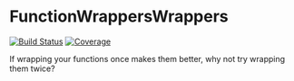 # FunctionWrappersWrappers

[![Build Status](https://github.com/chriselrod/FunctionWrappersWrappers.jl/actions/workflows/CI.yml/badge.svg?branch=main)](https://github.com/chriselrod/FunctionWrappersWrappers.jl/actions/workflows/CI.yml?query=branch%3Amain)
[![Coverage](https://codecov.io/gh/chriselrod/FunctionWrappersWrappers.jl/branch/main/graph/badge.svg)](https://codecov.io/gh/chriselrod/FunctionWrappersWrappers.jl)


If wrapping your functions once makes them better, why not try wrapping them twice?

